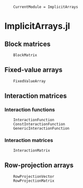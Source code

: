 ```@meta
    CurrentModule = ImplicitArrays
```
# ImplicitArrays.jl

## Block matrices
```@docs
    BlockMatrix
```

## Fixed-value arrays
```@docs
    FixedValueArray
```

## Interaction matrices

### Interaction functions
```@docs
    InteractionFunction
    ConstInteractionFunction
    GenericInteractionFunction
```

### Interaction matrices
```@docs
    InteractionMatrix
```

## Row-projection arrays
```@docs
    RowProjectionVector
    RowProjectionMatrix
```
